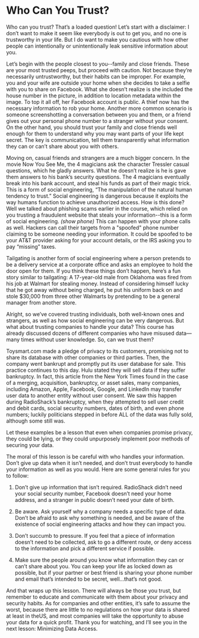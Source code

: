 # Who Can You Trust?

Who can you trust? That’s a loaded question! Let’s start with a disclaimer: I don’t
want to make it seem like everybody is out to get you, and no one is trustworthy
in your life. But I do want to make you cautious with how other people can
intentionally or unintentionally leak sensitive information about you.

Let’s begin with the people closest to you--family and close friends. These are
your most trusted peeps, but proceed with caution. Not because they’re
necessarily untrustworthy, but their habits can be improper. For example, you
and your wife are outside your home when she decides to take a selfie with you to
share on Facebook. What she doesn’t realize is she included the house number in
the picture, in addition to location metadata within the image. To top it all off, her
Facebook account is public. A thief now has the necessary information to rob
your home. Another more common scenario is someone screenshotting a
conversation between you and them, or a friend gives out your personal phone
number to a stranger without your consent. On the other hand, you should trust
your family and close friends well enough for them to understand why you may
want parts of your life kept secret. The key is communication, tell them
transparently what information they can or can’t share about you with others.

Moving on, casual friends and strangers are a much bigger concern. In the movie
Now You See Me, the 4 magicians ask the character Tressler casual questions,
which he gladly answers. What he doesn’t realize is he is gave them answers to his
bank’s security questions. The 4 magicians eventually break into his bank
account, and steal his funds as part of their magic trick. This is a form of social
engineering, “The manipulation of the natural human tendency to trust.” Social
engineering is dangerous because it exploits the way humans function to achieve
unauthorized access. How is this done? Well we talked about phishing scams
earlier in the course, which relied on you trusting a fraudulent website that steals
your information--this is a form of social engineering. *(show phone)* This can
happen with your phone calls as well. Hackers can call their targets from a
"spoofed" phone number claiming to be someone needing your information. It
could be spoofed to be your AT&T provider asking for your account details, or
the IRS asking you to pay “missing” taxes.

Tailgating is another form of social engineering where a person pretends to be a
delivery service at a corporate office and asks an employee to hold the door
open for them. If you think these things don’t happen, here’s a fun story similar to
tailgating: A 17-year-old male from Oklahoma was fired from his job at Walmart
for stealing money. Instead of considering himself lucky that he got away without
being charged, he put his uniform back on and stole $30,000 from three other
Walmarts by pretending to be a general manager from another store.

Alright, so we’ve covered trusting individuals, both well-known ones and
strangers, as well as how social engineering can be very dangerous. But what
about trusting companies to handle your data? This course has already
discussed dozens of different companies who have misused data—many times
without user knowledge. So, can we trust them?

Toysmart.com made a pledge of privacy to its customers, promising not to share
its database with other companies or third parties. Then, the company went
bankrupt and promptly put its user database for sale. This practice continues to
this day. Hulu stated they will sell data if they suffer bankruptcy. In fact, this
article from the New York Times found in the case of a merging, acquisition,
bankruptcy, or asset sales, many companies, including Amazon, Apple, Facebook,
Google, and LinkedIn may transfer user data to another entity without user
consent. We saw this happen during RadioShack’s bankruptcy, when they
attempted to sell user credit and debit cards, social security numbers, dates of
birth, and even phone numbers; luckily politicians stepped in before ALL of the
data was fully sold, although some still was.

Let these examples be a lesson that even when companies promise privacy, they
could be lying, or they could unpurposely implement poor methods of securing
your data.

The moral of this lesson is be careful with who handles your information. Don’t
give up data when it isn’t needed, and don’t trust everybody to handle your
information as well as you would. Here are some general rules for you to follow:
1) Don’t give up information that isn’t required. RadioShack didn’t need your
social security number, Facebook doesn’t need your home address, and a
stranger in public doesn’t need your date of birth.

2) Be aware. Ask yourself why a company needs a specific type of data. Don’t
be afraid to ask why something is needed, and be aware of the existence of
social engineering attacks and how they can impact you.

3) Don’t succumb to pressure. If you feel that a piece of information doesn’t
need to be collected, ask to go a different route, or deny access to the
information and pick a different service if possible.

4) Make sure the people around you know what information they can or can’t
share about you. You can keep your life as locked down as possible, but if
your partner or best friend is sharing your phone number and email that’s
intended to be secret, well...that’s not good.

And that wraps up this lesson. There will always be those you trust, but remember
to educate and communicate with them about your privacy and security habits.
As for companies and other entities, it’s safe to assume the worst, because there
are little to no regulations on how your data is shared at least in theUS, and most
companies will take the opportunity to abuse your data for a quick profit. Thank
you for watching, and I’ll see you in the next lesson: Minimizing Data Access.
